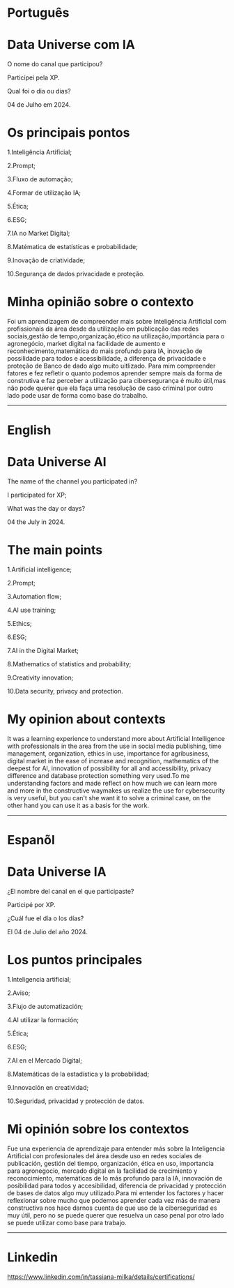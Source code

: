 
# Português 

# Data Universe com IA

O nome do canal que participou?

Participei pela XP.

Qual foi o dia ou dias?

04 de Julho em 2024.

# Os principais pontos

1.Inteligência  Artificial;

2.Prompt;

3.Fluxo de automação;

4.Formar de utilização  IA;

5.Ética;

6.ESG;

7.IA no Market Digital;

8.Matématica de estatísticas e probabilidade;

9.Inovação de criatividade;

10.Segurança de dados privacidade e proteção.


# Minha opinião sobre o contexto

<p>Foi  um aprendizagem de compreender mais sobre Inteligência  Artificial com profissionais da área desde da utilização em publicação das redes sociais,gestão de tempo,organização,ético na utilização,importância  para o agronegócio, market digital na facilidade de aumento e reconhecimento,matemática do mais profundo para IA, inovação de possilidade para todos e  acessibilidade, a diferença de privacidade e proteção de Banco de dado algo muito uitlizado. Para mim compreender fatores e fez refletir o quanto podemos aprender sempre mais da forma de construtiva e faz perceber  a utilização para cibersegurança é muito  útil,mas não pode querer que ela faça uma resolução de caso criminal por outro lado pode usar de forma como base do trabalho.</p>

--------------------------------------------------------------------------------------------------------------------------------

#  English 

 # Data Universe AI 


The name of the channel you participated in?

I participated for XP;

What was the day or days?

04 the July in 2024.

# The main points

1.Artificial intelligence;

2.Prompt;

3.Automation flow;

4.AI use training;

5.Ethics;

6.ESG;

7.AI in the Digital Market;

8.Mathematics of statistics and probability;

9.Creativity innovation;

10.Data security, privacy and protection.


# My opinion about contexts


<p>It was a learning experience to understand more about Artificial Intelligence with professionals in the area from the use in social media publishing, time management, organization, ethics in use, importance for agribusiness, digital market in the ease of increase and recognition, mathematics of the deepest for AI, innovation of possibility for all and accessibility, privacy difference and database protection something very used.To me understanding factors and made reflect on how much we can learn more and more in the constructive waymakes us realize the use for cybersecurity is very useful, but you can't she want it to solve a criminal case, on the other hand you can use it as a basis for the work.</p>

--------------------------------------------------------------------------------------------------------------------------------

# Espanõl

# Data Universe IA

¿El nombre del canal en el que participaste?

Participé por XP.

¿Cuál fue el día o los días?

El 04 de Julio del año 2024.

# Los puntos principales

1.Inteligencia artificial;

2.Aviso;

3.Flujo de automatización;

4.AI utilizar la formación;

5.Ética;

6.ESG;

7.AI en el Mercado Digital;

8.Matemáticas de la estadística y la probabilidad;

9.Innovación en creatividad;

10.Seguridad, privacidad y protección de datos.

# Mi opinión sobre los contextos

<P>Fue una experiencia de aprendizaje para entender más sobre la Inteligencia Artificial con profesionales del área desde uso en redes sociales de publicación, gestión del tiempo, organización, ética en uso, importancia para agronegocio, mercado digital en la facilidad de crecimiento y reconocimiento, matemáticas de lo más profundo para la IA, innovación de posibilidad para todos y accesibilidad, diferencia de privacidad y protección de bases de datos algo muy utilizado.Para mi entender los factores y hacer reflexionar sobre mucho que podemos aprender cada vez más de manera constructiva nos hace darnos cuenta de que  uso de la ciberseguridad es muy útil, pero no se puede querer que resuelva un caso penal por otro lado se puede utilizar como base para trabajo.</P>

--------------------------------------------------------------------------------------------------------------------------------
# Linkedin

https://www.linkedin.com/in/tassiana-milka/details/certifications/
